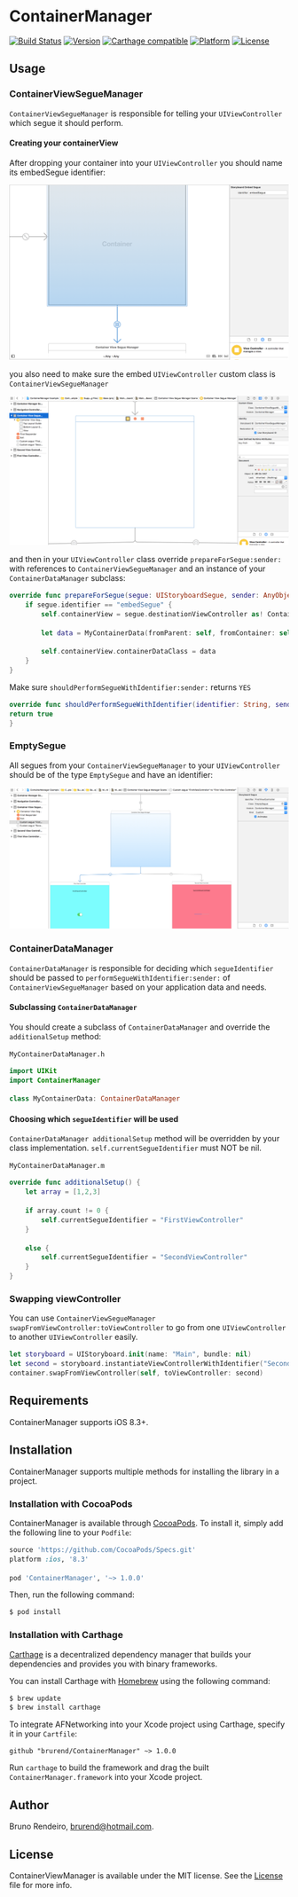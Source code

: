 # ContainerManager

[![Build Status](https://travis-ci.org/brurend/ContainerManager.svg?branch=master)](https://travis-ci.org/brurend/ContainerManager)
[![Version](https://img.shields.io/cocoapods/v/ContainerManager.svg?style=flat)](http://cocoapods.org/pods/ContainerManager)
[![Carthage compatible](https://img.shields.io/badge/Carthage-compatible-4BC51D.svg?style=flat)](https://github.com/Carthage/Carthage)
[![Platform](https://img.shields.io/cocoapods/p/ContainerManager.svg?style=flat)](http://cocoapods.org/pods/ContainerManager)
[![License](https://img.shields.io/cocoapods/l/ContainerManager.svg?style=flat)](http://cocoapods.org/pods/ContainerManager)

## Usage

### ContainerViewSegueManager

`ContainerViewSegueManager` is responsible for telling your `UIViewController` which segue it should perform.

#### Creating your containerView

After dropping your container into your `UIViewController` you should name its embedSegue identifier:

![Screenshots/EmbedSegueSS.png](Screenshots/EmbedSegueSS.png)

you also need to make sure the embed `UIViewController` custom class is `ContainerViewSegueManager`

![Screenshots/ContainerViewSegueManagerSS.png](Screenshots/ContainerViewSegueManagerSS.png)

and then in your `UIViewController` class override `prepareForSegue:sender:` with references to `ContainerViewSegueManager` and
an instance of your `ContainerDataManager` subclass:

```swift
override func prepareForSegue(segue: UIStoryboardSegue, sender: AnyObject?) {
    if segue.identifier == "embedSegue" {
    	self.containerView = segue.destinationViewController as! ContainerViewSegueManager
            
        let data = MyContainerData(fromParent: self, fromContainer: self.containerView)
            
        self.containerView.containerDataClass = data
    }
}
```

Make sure `shouldPerformSegueWithIdentifier:sender:` returns `YES`

```swift
override func shouldPerformSegueWithIdentifier(identifier: String, sender: AnyObject?) -> Bool {
return true
}
```

### EmptySegue

All segues from your `ContainerViewSegueManager` to your `UIViewController` should be of the type `EmptySegue` and have an identifier:

![Screenshots/EmptySegueSS.png](Screenshots/EmptySegueSS.png)

### ContainerDataManager

`ContainerDataManager` is responsible for deciding which `segueIdentifier` should be passed to `performSegueWithIdentifier:sender:` of `ContainerViewSegueManager` based on your application data and needs.

#### Subclassing `ContainerDataManager`

You should create a subclass of `ContainerDataManager` and override the `additionalSetup` method:

`MyContainerDataManager.h`
```swift
import UIKit
import ContainerManager

class MyContainerData: ContainerDataManager
```

#### Choosing which `segueIdentifier` will be used

`ContainerDataManager additionalSetup` method will be overridden by your class implementation. `self.currentSegueIdentifier` must NOT be nil.

`MyContainerDataManager.m`
```swift
override func additionalSetup() {
    let array = [1,2,3]
        
    if array.count != 0 {
        self.currentSegueIdentifier = "FirstViewController"
    }
            
	else {
        self.currentSegueIdentifier = "SecondViewController"
    }
}
```

### Swapping viewController

You can use `ContainerViewSegueManager swapFromViewController:toViewController` to go from one `UIViewController` to another `UIViewController` easily.

```swift
let storyboard = UIStoryboard.init(name: "Main", bundle: nil)
let second = storyboard.instantiateViewControllerWithIdentifier("SecondViewController")        
container.swapFromViewController(self, toViewController: second)
```

## Requirements

ContainerManager supports iOS 8.3+.

## Installation
ContainerManager supports multiple methods for installing the library in a project.

### Installation with CocoaPods

ContainerManager is available through [CocoaPods](http://cocoapods.org). To install
it, simply add the following line to your `Podfile`:

```ruby
source 'https://github.com/CocoaPods/Specs.git'
platform :ios, '8.3'

pod 'ContainerManager', '~> 1.0.0'
```

Then, run the following command:

```bash
$ pod install
```

### Installation with Carthage

[Carthage](https://github.com/Carthage/Carthage) is a decentralized dependency manager that builds your dependencies and provides you with binary frameworks.

You can install Carthage with [Homebrew](http://brew.sh/) using the following command:

```bash
$ brew update
$ brew install carthage
```

To integrate AFNetworking into your Xcode project using Carthage, specify it in your `Cartfile`:

```ogdl
github "brurend/ContainerManager" ~> 1.0.0
```

Run `carthage` to build the framework and drag the built `ContainerManager.framework` into your Xcode project.

## Author

Bruno Rendeiro, brurend@hotmail.com.

## License

ContainerViewManager is available under the MIT license. See the [License](https://github.com/brurend/ContainerManager/blob/master/LICENSE.md) file for more info.
